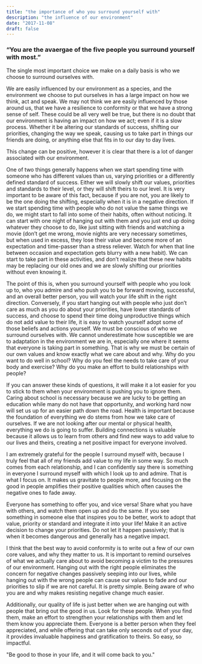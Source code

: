 ```yaml
---
title: "the importance of who you surround yourself with"
description: "the influence of our environment"
date: "2017-11-08"
draft: false
---
```


### “You are the avaergae of the five people you surround yourself with most.”
The single most important choice we make on a daily basis is who we choose to surround ourselves with. 

We are easily influenced by our environment as a species, and the environment we choose to put ourselves in has a large impact on how we think, act and speak. We may not think we are easily influenced by those around us, that we have a resilience to conformity or that we have a strong sense of self. These could be all very well be true, but there is no doubt that our environment is having an impact on how we act; even if it is a slow process. Whether it be altering our standards of success, shifting our priorities, changing the way we speak, causing us to take part in things our friends are doing, or anything else that fits in to our day to day lives.

This change can be positive, however it is clear that there is a lot of danger associated with our environment.

One of two things generally happens when we start spending time with someone who has different values than us, varying priorities or a differently defined standard of success. Either we will slowly shift our values, priorities and standards to their level, or they will shift theirs to our level. It is very important to be aware of this fact, because if you are not, you are likely to be the one doing the shifting, especially when it is in a negative direction. If we start spending time with people who do not value the same things we do, we might start to fall into some of their habits, often without noticing. It can start with one night of hanging out with them and you just end up doing whatever they choose to do, like just sitting with friends and watching a movie (don’t get me wrong, movie nights are very necessary sometimes, but when used in excess, they lose their value and become more of an expectation and time-passer than a stress reliever. Watch for when that line between occasion and expectation gets blurry with a new habit). We can start to take part in these activities, and don’t realize that these new habits may be replacing our old ones and we are slowly shifting our priorities without even knowing it.

The point of this is, when you surround yourself with people who you look up to, who you admire and who push you to be forward moving, successful, and an overall better person, you will watch your life shift in the right direction. Conversely, if you start hanging out with people who just don’t care as much as you do about your priorities, have lower standards of success, and choose to spend their time doing unproductive things which do not add value to their life, it is easy to watch yourself adopt some of those beliefs and actions yourself. We must be conscious of who we surround ourselves with.
We cannot underestimate how susceptible we are to adaptation in the environment we are in, especially one where it seems that everyone is taking part in something. That is why we must be certain of our own values and know exactly what we care about and why.
Why do you want to do well in school?
Why do you feel the needs to take care of your body and exercise?
Why do you make an effort to build relationships with people? 

If you can answer these kinds of questions, it will make it a lot easier for you to stick to them when your environment is pushing you to ignore them.
Caring about school is necessary because we are lucky to be getting an education while many do not have that opportunity, and working hard now will set us up for an easier path down the road.
Health is important because the foundation of everything we do stems from how we take care of ourselves. If we are not looking after our mental or physical health, everything we do is going to suffer.
Building connections is valuable because it allows us to learn from others and find new ways to add value to our lives and theirs, creating a net positive impact for everyone involved.

I am extremely grateful for the people I surround myself with, because I truly feel that all of my friends add value to my life in some way. So much comes from each relationship, and I can confidently say there is something in everyone I surround myself with which I look up to and admire. That is what I focus on. It makes us gravitate to people more, and focusing on the good in people amplifies their positive qualities which often causes the negative ones to fade away.

Everyone has something to offer you, and vice versa! Share what you have with others, and watch them open up and do the same. If you see something in someone else that inspires you to be better, work to adopt that value, priority or standard and integrate it into your life! Make it an active decision to change your priorities. Do not let it happen passively; that is when it becomes dangerous and generally has a negative impact.

I think that the best way to avoid conformity is to write out a few of our own core values, and why they matter to us. It is important to remind ourselves of what we actually care about to avoid becoming a victim to the pressures of our environment. Hanging out with the right people eliminates the concern for negative changes passively seeping into our lives, while hanging out with the wrong people can cause our values to fade and our priorities to slip if we are not careful. It is pretty simple. Being aware of who you are and why makes resisting negative change much easier.

Additionally, our quality of life is just better when we are hanging out with people that bring out the good in us. Look for these people. When you find them, make an effort to strengthen your relationships with them and let them know you appreciate them. Everyone is a better person when they feel appreciated, and while offering that can take only seconds out of your day, it provides invaluable happiness and gratification to theirs. So easy, so impactful.

"Be good to those in your life, and it will come back to you."

